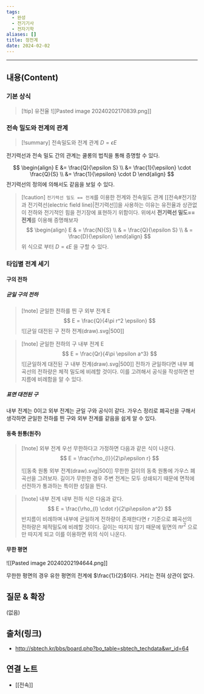 ```yaml
---
tags:
  - 완성
  - 전기기사
  - 전자기학
aliases: []
title: 정전계
date: 2024-02-02
---
```



----
## 내용(Content)
### 기본 상식


>[!tip] 유전율
>![[Pasted image 20240202170839.png]]
### 전속 밀도와 전계의 관계
>[!summary] 전속밀도와 전계 관계
>$D = \epsilon E$

전기력선과 전속 밀도 간의 관계는 쿨롱의 법칙을 통해 증명할 수 있다.

$$
\begin{align}
E &= \frac{Q}{\epsilon S} \\
&= \frac{1}{\epsilon} \cdot \frac{Q}{S} \\
&= \frac{1}{\epsilon} \cdot D
\end{align}
$$
전기력선의 정의에 의해서도 같음을 보일 수 있다.

>[!caution] `전기력선 밀도 == 전계`를 이용한 전계와 전속밀도 관계
>[[전속#전기장과 전기력선(electric field line)|전기력선]]을 사용하는 이유는 유전율과 상관없이 전하와 전기적인 힘을 전기장에 표현하기 위함이다. 위에서 **전기력선 밀도== 전계**를 이용해 증명해보자
>$$
>\begin{align}
>E & = \frac{N}{S} \\
> & = \frac{Q}{\epsilon S} \\
> & = \frac{D}{\epsilon} 
>\end{align}
>$$ 
>위 식으로 부터  $D = \epsilon E$ 을 구할 수 있다.


### 타입별 전계 세기
#### 구의 전하
##### 균일 구의 전하
>[!note] 균일한 전하를 띈 구 외부 전계 E
>$$
>E = \frac{Q}{4\pi r^2 \epsilon}
>$$
>![[균일 대전된 구 전하 전계(draw).svg|500]]

>[!note] 균일한 전하의 구 내부 전계 E
>$$
>E = \frac{Qr}{4\pi \epsilon a^3}
>$$
>![[균일하게 대전된 구 내부 전계(draw).svg|500]]
>전하가 균일하다면 내부 폐곡선의 전하량은 체적 밀도에 비례할 것이다. 이를 고려해서 공식을 작성하면 반지름에 비례함을 알 수 있다.

##### 표면 대전된 구
내부 전계는 0이고 외부 전계는 균일 구와 공식이 같다. 가우스 정리로 폐곡선을 구해서 생각하면 균일한 전하를 띈 구와 외부 전계를 같음을 쉽게 알 수 있다.

#### 동축 원통(원주)
> [!note] 외부 전계
> 우선 무한하다고 가정하면 다음과 같은 식이 나온다.
> $$
> E = \frac{\rho_{l}}{2\pi\epsilon r}
> $$
>
>![[동축 원통 외부 전계(draw).svg|500]]
>무한한 길이의 동축 원통에 가우스 폐곡선을 그려보자. 길이가 무한한 경우 주변 전계는 모두 상쇄되기 때문에 면적에 선전하가 통과하는 특이한 성질을 띈다. 

>[!note] 내부 전계
>내부 전하 식은 다음과 같다.
>$$
>E = \frac{\rho_{l} \cdot r}{2\pi\epsilon a^2}
>$$
>반지름이 비례하며 내부에 균일하게 전하량이 존재한다면 r 기준으로 폐곡선의 전하량은 체적밀도에 비례할 것이다. 길이는 따지지 않기 때문에 밑면의 $\pi r^2$ 으로만 따지게 되고 이를 이용하면 위의 식이 나온다.

#### 무한 평면
![[Pasted image 20240202194644.png]]

무한한 평면의 경우 유한 평면의 전계에 $\frac{1}{2}$이다. 거리는 전혀 상관이 없다.
## 질문 & 확장

(없음)

## 출처(링크)
- http://sbtech.kr/bbs/board.php?bo_table=sbtech_techdata&wr_id=64


## 연결 노트
- [[전속]]









